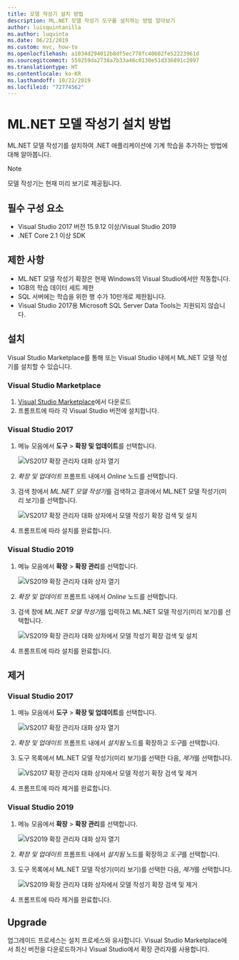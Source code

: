 ```yaml
---
title: 모델 작성기 설치 방법
description: ML.NET 모델 작성기 도구를 설치하는 방법 알아보기
author: luisquintanilla
ms.author: luquinta
ms.date: 06/21/2019
ms.custom: mvc, how-to
ms.openlocfilehash: a1034d294012b8df5ec778fc40602fe52223961d
ms.sourcegitcommit: 559259da2738a7b33a46c0130e51d336091c2097
ms.translationtype: HT
ms.contentlocale: ko-KR
ms.lasthandoff: 10/22/2019
ms.locfileid: "72774562"
---
```

# <a name="how-to-install-mlnet-model-builder"></a>ML.NET 모델 작성기 설치 방법

ML.NET 모델 작성기를 설치하여 .NET 애플리케이션에 기계 학습을 추가하는 방법에 대해 알아봅니다.

> [!NOTE]
> 모델 작성기는 현재 미리 보기로 제공됩니다.

## <a name="pre-requisites"></a>필수 구성 요소

- Visual Studio 2017 버전 15.9.12 이상/Visual Studio 2019
- .NET Core 2.1 이상 SDK

## <a name="limitations"></a>제한 사항

- ML.NET 모델 작성기 확장은 현재 Windows의 Visual Studio에서만 작동합니다.
- 1GB의 학습 데이터 세트 제한
- SQL 서버에는 학습을 위한 행 수가 10만개로 제한됩니다.
- Visual Studio 2017용 Microsoft SQL Server Data Tools는 지원되지 않습니다.

## <a name="install"></a>설치

Visual Studio Marketplace를 통해 또는 Visual Studio 내에서 ML.NET 모델 작성기를 설치할 수 있습니다.

### <a name="visual-studio-marketplace"></a>Visual Studio Marketplace

1. [Visual Studio Marketplace](https://marketplace.visualstudio.com/items?itemName=MLNET.07)에서 다운로드
1. 프롬프트에 따라 각 Visual Studio 버전에 설치합니다.

### <a name="visual-studio-2017"></a>Visual Studio 2017

1. 메뉴 모음에서 **도구** > **확장 및 업데이트**를 선택합니다.

    ![VS2017 확장 관리자 대화 상자 열기](./media/install-model-builder/vs2017-open-extensions-manager.png)

1. *확장 및 업데이트* 프롬프트 내에서 *Online* 노드를 선택합니다.
1. 검색 창에서 *ML.NET 모델 작성기*를 검색하고 결과에서 ML.NET 모델 작성기(미리 보기)를 선택합니다.

    ![VS2017 확장 관리자 대화 상자에서 모델 작성기 확장 검색 및 설치](./media/install-model-builder/vs2017-install-model-builder.png)

1. 프롬프트에 따라 설치를 완료합니다.

### <a name="visual-studio-2019"></a>Visual Studio 2019

1. 메뉴 모음에서 **확장** > **확장 관리**를 선택합니다.

    ![VS2019 확장 관리자 대화 상자 열기](./media/install-model-builder/vs2019-open-extensions-manager.png)

1. *확장 및 업데이트* 프롬프트 내에서 *Online* 노드를 선택합니다.
1. 검색 창에 *ML.NET 모델 작성기*를 입력하고 ML.NET 모델 작성기(미리 보기)를 선택합니다.

    ![VS2019 확장 관리자 대화 상자에서 모델 작성기 확장 검색 및 설치](./media/install-model-builder/vs2019-install-model-builder.png)

1. 프롬프트에 따라 설치를 완료합니다.

## <a name="uninstall"></a>제거

### <a name="visual-studio-2017"></a>Visual Studio 2017

1. 메뉴 모음에서 **도구** > **확장 및 업데이트**를 선택합니다.

    ![VS2017 확장 관리자 대화 상자 열기](./media/install-model-builder/vs2017-open-extensions-manager.png)

1. *확장 및 업데이트* 프롬프트 내에서 *설치됨* 노드를 확장하고 *도구*를 선택합니다.
1. 도구 목록에서 ML.NET 모델 작성기(미리 보기)를 선택한 다음, *제거*를 선택합니다.

    ![VS2017 확장 관리자 대화 상자에서 모델 작성기 확장 검색 및 제거](./media/install-model-builder/vs2017-uninstall-model-builder.png)

1. 프롬프트에 따라 제거를 완료합니다.

### <a name="visual-studio-2019"></a>Visual Studio 2019

1. 메뉴 모음에서 **확장** > **확장 관리**를 선택합니다.

    ![VS2019 확장 관리자 대화 상자 열기](./media/install-model-builder/vs2019-open-extensions-manager.png)

1. *확장 및 업데이트* 프롬프트 내에서 *설치됨* 노드를 확장하고 *도구*를 선택합니다.
1. 도구 목록에서 ML.NET 모델 작성기(미리 보기)를 선택한 다음, *제거*를 선택합니다.

    ![VS2019 확장 관리자 대화 상자에서 모델 작성기 확장 검색 및 제거](./media/install-model-builder/vs2019-uninstall-model-builder.png)

1. 프롬프트에 따라 제거를 완료합니다.

## <a name="upgrade"></a>Upgrade

업그레이드 프로세스는 설치 프로세스와 유사합니다. Visual Studio Marketplace에서 최신 버전을 다운로드하거나 Visual Studio에서 확장 관리자를 사용합니다.

